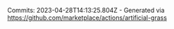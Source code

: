 Commits: 2023-04-28T14:13:25.804Z - Generated via https://github.com/marketplace/actions/artificial-grass
<br>
